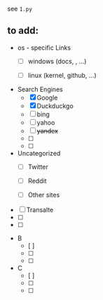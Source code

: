 see `1.py`


## to add:
- os - specific Links
  - [ ] windows (docs, , ...)
  - [ ] linux (kernel, github, ...)



- Search Engines
  - [x] Google
  - [x] Duckduckgo
  - [ ] bing
  - [ ] yahoo
  - [ ] ~~yandex~~
  - [ ] 
  - [ ] 


- Uncategorized
  - [ ] Twitter
  - [ ] Reddit
  - [ ] Other sites


- [ ] Transalte
- [ ] 
- [ ] 


- B
  - [ ] 
  - [ ] 
  - [ ] 

- C
  - [ ] 
  - [ ] 
  - [ ] 


